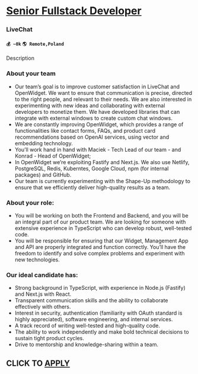 # [Senior Fullstack Developer](https://www.remotewlb.com/apply/senior-fullstack-developer-75856)  
### LiveChat  
#### `💰 ~0k` `🌎 Remote,Poland`  

Description

### About your team

  * Our team’s goal is to improve customer satisfaction in LiveChat and OpenWidget. We want to ensure that communication is precise, directed to the right people, and relevant to their needs. We are also interested in experimenting with new ideas and collaborating with external developers to monetize them. We have developed libraries that can integrate with external windows to create custom chat windows. 
  * We are constantly improving OpenWidget, which provides a range of functionalities like contact forms, FAQs, and product card recommendations based on OpenAI services, using vector and embedding technology.
  * You’ll work hand in hand with Maciek - Tech Lead of our team - and Konrad - Head of OpenWidget;
  * In OpenWidget we’re exploiting Fastify and Next.js. We also use Netlify, PostgreSQL, Redis, Kuberntes, Google Cloud, npm (for internal packages) and GitHub. 
  * Our team is currently experimenting with the Shape-Up methodology to ensure that we efficiently deliver high-quality results as a team.

### About your role:

  * You will be working on both the Frontend and Backend, and you will be an integral part of our product team. We are looking for someone with extensive experience in TypeScript who can develop robust, well-tested code. 
  * You will be responsible for ensuring that our Widget, Management App and API are properly integrated and function correctly. You’ll have the freedom to identify and solve complex problems and experiment with new technologies.

### Our ideal candidate has:

  * Strong background in TypeScript, with experience in Node.js (Fastify) and Next.js with React.
  * Transparent communication skills and the ability to collaborate effectively with others.
  * Interest in security, authentication (familiarity with OAuth standard is highly appreciated), software engineering, and internal services. 
  * A track record of writing well-tested and high-quality code.
  * The ability to work independently and make bold technical decisions to sustain tight product cycles.
  * Drive to mentorship and knowledge-sharing within a team. 

  
## CLICK TO [APPLY](https://www.remotewlb.com/apply/senior-fullstack-developer-75856)

